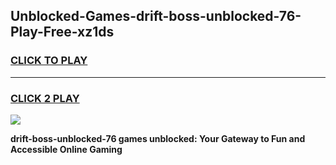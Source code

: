
## Unblocked-Games-drift-boss-unblocked-76-Play-Free-xz1ds
<h3>
<a href="https://premium76.site?title=drift-boss-unblocked-76&ref=17A">CLICK TO PLAY</a></h3>
<hr>

<h3>
<a href="https://premium76.site?title=drift-boss-unblocked-76&ref=17A">CLICK 2 PLAY</a>
  
</h3>

<a href="https://premium76.site?title=drift-boss-unblocked-76&ref=17A"><img src="https://clearcache.store/games.png"></a>


**drift-boss-unblocked-76 games unblocked: Your Gateway to Fun and Accessible Online Gaming**

